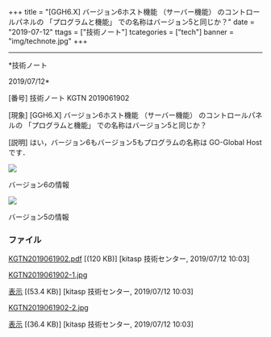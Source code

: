 ﻿+++
title = "[GGH6.X] バージョン6ホスト機能 （サーバー機能） のコントロールパネルの 「プログラムと機能」 での名称はバージョン5と同じか？"
date = "2019-07-12"
ttags = ["技術ノート"]
tcategories = ["tech"]
banner = "img/technote.jpg"
+++

-----------------------------------------------------------------------------------------------------------------------------

*技術ノート

2019/07/12*


[番号]
技術ノート KGTN 2019061902

[現象]
[GGH6.X] バージョン6ホスト機能 （サーバー機能） のコントロールパネルの
「プログラムと機能」 での名称はバージョン5と同じか？

[説明]
はい，バージョン6もバージョン5もプログラムの名称は GO-Global Host です．

![](http://techreport.kitasp.net/attachments/download/4310/KGTN2019061902-1.jpg)

バージョン6の情報

![](http://techreport.kitasp.net/attachments/download/4311/KGTN2019061902-2.jpg)

バージョン5の情報


### ファイル

 
 


[KGTN2019061902.pdf](http://techreport.kitasp.net/attachments/download/4309/KGTN2019061902.pdf)
 [(120 KB)] [kitasp 技術センター, 2019/07/12
10:03]

[KGTN2019061902-1.jpg](http://techreport.kitasp.net/attachments/download/4310/KGTN2019061902-1.jpg)

[表示](http://techreport.kitasp.net/attachments/4310/KGTN2019061902-1.jpg "表示")
 [(53.4 KB)] [kitasp 技術センター, 2019/07/12
10:03]

[KGTN2019061902-2.jpg](http://techreport.kitasp.net/attachments/download/4311/KGTN2019061902-2.jpg)

[表示](http://techreport.kitasp.net/attachments/4311/KGTN2019061902-2.jpg "表示")
 [(36.4 KB)] [kitasp 技術センター, 2019/07/12
10:03]


 


 

